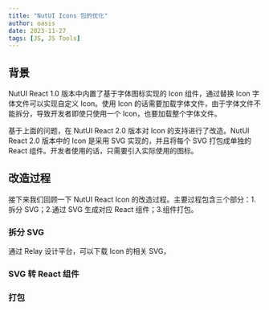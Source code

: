 ```yaml
---
title: "NutUI Icons 包的优化"
author: oasis
date: 2023-11-27
tags: [JS, JS Tools]
---
```


## 背景

NutUI React 1.0 版本中内置了基于字体图标实现的 Icon 组件，通过替换 Icon 字体文件可以实现自定义 Icon。使用 Icon 的话需要加载字体文件，由于字体文件不能拆分，导致开发者即使只使用一个 Icon，也要加载整个字体文件。

基于上面的问题，在 NutUI React 2.0 版本对 Icon 的支持进行了改造。NutUI React 2.0 版本中的 Icon 是采用 SVG 实现的，并且将每个 SVG 打包成单独的 React 组件。开发者使用的话，只需要引入实际使用的图标。

## 改造过程

接下来我们回顾一下 NutUI React Icon 的改造过程。主要过程包含三个部分：1. 拆分 SVG；2.通过 SVG 生成对应 React 组件；3.组件打包。


### 拆分 SVG

通过 Relay 设计平台，可以下载 Icon 的相关 SVG，

### SVG 转 React 组件

### 打包





